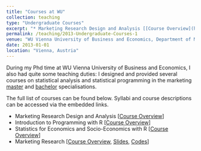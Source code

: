 ```yaml
---
title: "Courses at WU"
collection: teaching
type: "Undergraduate Courses"
excerpt: "* Marketing Research Design and Analysis [[Course Overview](https://learn.wu.ac.at/vvz/17s/5308)]<br />* Introduction to Programming with R [[Course Overview](https://learn.wu.ac.at/vvz/17s/5308)] * Statistics for Economics and Socio-Economics with R [[Course Overview](https://learn.wu.ac.at/vvz/16s/4992)] * Marketing Research [[Course Overview](https://learn.wu.ac.at/vvz/17w/0063), [Slides](https://github.com/kagruber2412/Marketing_Research/tree/master/Slides), [Codes](https://github.com/kagruber2412/Marketing_Research)]"
permalink: /teaching/2013-Undergraduate-Courses-1
venue: "WU Vienna University of Business and Economics, Department of Marketing"
date: 2013-01-01
location: "Vienna, Austria"
---
```


During my Phd time at WU Vienna University of Business and Economics, I also had quite some teaching duties: I designed and provided several courses on statistical analysis and statistical programming in the marketing [master](https://www.wu.ac.at/en/marketing/teaching/master-program/) and [bachelor](https://www.wu.ac.at/en/marketing/teaching/sbwls/) specialisations.
<p style="margin:0;line-height:0;height:0"></p>
The full list of courses can be found below. Syllabi and course descriptions can be accessed via the embedded links.

* Marketing Research Design and Analysis [[Course Overview](https://learn.wu.ac.at/vvz/17s/5308)]
* Introduction to Programming with R [[Course Overview](https://learn.wu.ac.at/vvz/17s/5308)]
* Statistics for Economics and Socio-Economics with R [[Course Overview](https://learn.wu.ac.at/vvz/16s/4992)]
* Marketing Research [[Course Overview](https://learn.wu.ac.at/vvz/17w/0063), [Slides](https://github.com/kagruber2412/Marketing_Research/tree/master/Slides), [Codes](https://github.com/kagruber2412/Marketing_Research)]
